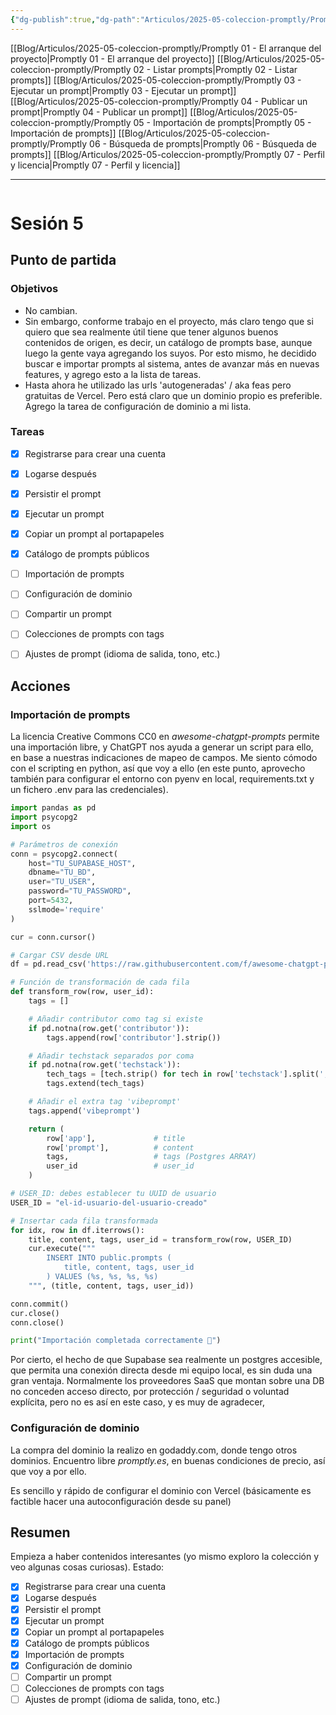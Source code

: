 ```yaml
---
{"dg-publish":true,"dg-path":"Articulos/2025-05-coleccion-promptly/Promptly 05 - Importación de prompts.md","permalink":"/articulos/2025-05-coleccion-promptly/promptly-05-importacion-de-prompts/","title":"Promptly 05 - Importación de prompts","tags":["nextjs","supabase","postgresql","tailwindcss"]}
---
```



<div class="transclusion internal-embed is-loaded"><div class="markdown-embed">



[[Blog/Articulos/2025-05-coleccion-promptly/Promptly 01 - El arranque del proyecto\|Promptly 01 - El arranque del proyecto]]
[[Blog/Articulos/2025-05-coleccion-promptly/Promptly 02 - Listar prompts\|Promptly 02 - Listar prompts]]
[[Blog/Articulos/2025-05-coleccion-promptly/Promptly 03 - Ejecutar un prompt\|Promptly 03 - Ejecutar un prompt]]
[[Blog/Articulos/2025-05-coleccion-promptly/Promptly 04 - Publicar un prompt\|Promptly 04 - Publicar un prompt]]
[[Blog/Articulos/2025-05-coleccion-promptly/Promptly 05 - Importación de prompts\|Promptly 05 - Importación de prompts]]
[[Blog/Articulos/2025-05-coleccion-promptly/Promptly 06 - Búsqueda de prompts\|Promptly 06 - Búsqueda de prompts]]
[[Blog/Articulos/2025-05-coleccion-promptly/Promptly 07 - Perfil y licencia\|Promptly 07 - Perfil y licencia]]


</div></div>


---

```table-of-contents
```



# Sesión 5

## Punto de partida
### Objetivos
- No cambian.
- Sin embargo, conforme trabajo en el proyecto, más claro tengo que si quiero que sea realmente útil tiene que tener algunos buenos contenidos de origen, es decir, un catálogo de prompts base, aunque luego la gente vaya agregando los suyos. Por esto mismo, he decidido buscar e importar prompts al sistema, antes de avanzar más en nuevas features, y agrego esto a la lista de tareas.
- Hasta ahora he utilizado las urls 'autogeneradas' / aka feas pero gratuitas de Vercel. Pero está claro que un dominio propio es preferible. Agrego la tarea de configuración de dominio a mi lista.

### Tareas
- [x] Registrarse para crear una cuenta
- [x] Logarse después
- [x] Persistir el prompt
- [x] Ejecutar un prompt 
- [x] Copiar un prompt al portapapeles
- [x] Catálogo de prompts públicos
- [ ] Importación de prompts
- [ ] Configuración de dominio
- [ ] Compartir un prompt 
- [ ] Colecciones de prompts con tags
- [ ] Ajustes de prompt (idioma de salida, tono, etc.)


## Acciones

### Importación de prompts
La licencia Creative Commons CC0 en *awesome-chatgpt-prompts* permite una importación libre, y ChatGPT nos ayuda a generar un script para ello, en base a nuestras indicaciones de mapeo de campos. Me siento cómodo con el scripting en python, así que voy a ello (en este punto, aprovecho también para configurar el entorno con pyenv en local, requirements.txt y un fichero .env para las credenciales).

```python
import pandas as pd
import psycopg2
import os

# Parámetros de conexión
conn = psycopg2.connect(
    host="TU_SUPABASE_HOST",
    dbname="TU_BD",
    user="TU_USER",
    password="TU_PASSWORD",
    port=5432,
    sslmode='require'
)

cur = conn.cursor()

# Cargar CSV desde URL
df = pd.read_csv('https://raw.githubusercontent.com/f/awesome-chatgpt-prompts/refs/heads/main/vibeprompts.csv')

# Función de transformación de cada fila
def transform_row(row, user_id):
    tags = []

    # Añadir contributor como tag si existe
    if pd.notna(row.get('contributor')):
        tags.append(row['contributor'].strip())

    # Añadir techstack separados por coma
    if pd.notna(row.get('techstack')):
        tech_tags = [tech.strip() for tech in row['techstack'].split(',') if tech.strip()]
        tags.extend(tech_tags)

    # Añadir el extra tag 'vibeprompt'
    tags.append('vibeprompt')

    return (
        row['app'],             # title
        row['prompt'],          # content
        tags,                   # tags (Postgres ARRAY)
        user_id                 # user_id
    )

# USER_ID: debes establecer tu UUID de usuario
USER_ID = "el-id-usuario-del-usuario-creado"

# Insertar cada fila transformada
for idx, row in df.iterrows():
    title, content, tags, user_id = transform_row(row, USER_ID)
    cur.execute("""
        INSERT INTO public.prompts (
            title, content, tags, user_id
        ) VALUES (%s, %s, %s, %s)
    """, (title, content, tags, user_id))

conn.commit()
cur.close()
conn.close()

print("Importación completada correctamente 🚀")
```

Por cierto, el hecho de que Supabase sea realmente un postgres accesible, que permita una conexión directa desde mi equipo local, es sin duda una gran ventaja. Normalmente los proveedores SaaS que montan sobre una DB no conceden acceso directo, por protección / seguridad o voluntad explícita, pero no es así en este caso, y es muy de agradecer,


### Configuración de dominio
La compra del dominio la realizo en godaddy.com, donde tengo otros dominios. Encuentro libre *promptly.es*, en buenas condiciones de precio, así que voy a por ello. 

Es sencillo y rápido de configurar el dominio con Vercel (básicamente es factible hacer una autoconfiguración desde su panel)

## Resumen
Empieza a haber contenidos interesantes (yo mismo exploro la colección y veo algunas cosas curiosas). Estado:
- [x] Registrarse para crear una cuenta
- [x] Logarse después
- [x] Persistir el prompt
- [x] Ejecutar un prompt 
- [x] Copiar un prompt al portapapeles
- [x] Catálogo de prompts públicos
- [x] Importación de prompts
- [x] Configuración de dominio
- [ ] Compartir un prompt 
- [ ] Colecciones de prompts con tags
- [ ] Ajustes de prompt (idioma de salida, tono, etc.)